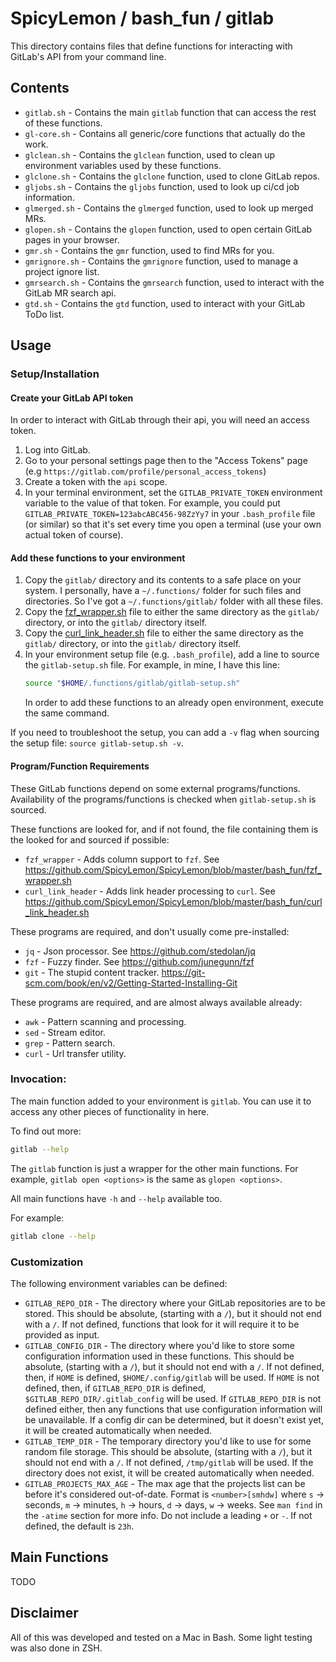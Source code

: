 # SpicyLemon / bash_fun / gitlab
This directory contains files that define functions for interacting with GitLab's API from your command line.

## Contents

* `gitlab.sh` - Contains the main `gitlab` function that can access the rest of these functions.
* `gl-core.sh` - Contains all generic/core functions that actually do the work.
* `glclean.sh` - Contains the `glclean` function, used to clean up environment variables used by these functions.
* `glclone.sh` - Contains the `glclone` function, used to clone GitLab repos.
* `gljobs.sh` - Contains the `gljobs` function, used to look up ci/cd job information.
* `glmerged.sh` - Contains the `glmerged` function, used to look up merged MRs.
* `glopen.sh` - Contains the `glopen` function, used to open certain GitLab pages in your browser.
* `gmr.sh` - Contains the `gmr` function, used to find MRs for you.
* `gmrignore.sh` - Contains the `gmrignore` function, used to manage a project ignore list.
* `gmrsearch.sh` - Contains the `gmrsearch` function, used to interact with the GitLab MR search api.
* `gtd.sh` - Contains the `gtd` function, used to interact with your GitLab ToDo list.

## Usage

### Setup/Installation

#### Create your GitLab API token

In order to interact with GitLab through their api, you will need an access token.

1.  Log into GitLab.
1.  Go to your personal settings page then to the "Access Tokens" page (e.g `https://gitlab.com/profile/personal_access_tokens`)
1.  Create a token with the `api` scope.
1.  In your terminal environment, set the `GITLAB_PRIVATE_TOKEN` environment variable to the value of that token.
    For example, you could put `GITLAB_PRIVATE_TOKEN=123abcABC456-98ZzYy7` in your `.bash_profile` file (or similar)
    so that it's set every time you open a terminal (use your own actual token of course).

#### Add these functions to your environment

1.  Copy the `gitlab/` directory and its contents to a safe place on your system.
    I personally, have a `~/.functions/` folder for such files and directories.
    So I've got a `~/.functions/gitlab/` folder with all these files.
1.  Copy the [fzf_wrapper.sh](../fzf_wrapper.sh) file to either the same directory as the `gitlab/` directory, or into the `gitlab/` directory itself.
1.  Copy the [curl_link_header.sh](../curl_link_header.sh) file to either the same directory as the `gitlab/` directory, or into the `gitlab/` directory itself.
1.  In your environment setup file (e.g. `.bash_profile`), add a line to source the `gitlab-setup.sh` file.
    For example, in mine, I have this line:
    ```bash
    source "$HOME/.functions/gitlab/gitlab-setup.sh"
    ```
    In order to add these functions to an already open environment, execute the same command.

If you need to troubleshoot the setup, you can add a `-v` flag when sourcing the setup file: `source gitlab-setup.sh -v`.

#### Program/Function Requirements

These GitLab functions depend on some external programs/functions.
Availability of the programs/functions is checked when `gitlab-setup.sh` is sourced.

These functions are looked for, and if not found, the file containing them is the looked for and sourced if possible:
* `fzf_wrapper` - Adds column support to `fzf`. See https://github.com/SpicyLemon/SpicyLemon/blob/master/bash_fun/fzf_wrapper.sh
* `curl_link_header` - Adds link header processing to `curl`. See https://github.com/SpicyLemon/SpicyLemon/blob/master/bash_fun/curl_link_header.sh

These programs are required, and don't usually come pre-installed:
* `jq` - Json processor. See https://github.com/stedolan/jq
* `fzf` - Fuzzy finder. See https://github.com/junegunn/fzf
* `git` - The stupid content tracker. https://git-scm.com/book/en/v2/Getting-Started-Installing-Git

These programs are required, and are almost always available already:
* `awk` - Pattern scanning and processing.
* `sed` - Stream editor.
* `grep` - Pattern search.
* `curl` - Url transfer utility.

### Invocation:

The main function added to your environment is `gitlab`.
You can use it to access any other pieces of functionality in here.

To find out more:
```bash
gitlab --help
```

The `gitlab` function is just a wrapper for the other main functions.
For example, `gitlab open <options>` is the same as `glopen <options>`.

All main functions have `-h` and `--help` available too.

For example:
```bash
gitlab clone --help
```

### Customization

The following environment variables can be defined:
* `GITLAB_REPO_DIR` -
  The directory where your GitLab repositories are to be stored.
  This should be absolute, (starting with a `/`), but it should not end with a `/`.
  If not defined, functions that look for it will require it to be provided as input.
* `GITLAB_CONFIG_DIR` -
  The directory where you'd like to store some configuration information used in these functions.
  This should be absolute, (starting with a `/`), but it should not end with a `/`.
  If not defined, then, if `HOME` is defined, `$HOME/.config/gitlab` will be used.
  If `HOME` is not defined, then, if `GITLAB_REPO_DIR` is defined, `$GITLAB_REPO_DIR/.gitlab_config` will be used.
  If `GITLAB_REPO_DIR` is not defined either, then any functions that use configuration information will be unavailable.
  If a config dir can be determined, but it doesn't exist yet, it will be created automatically when needed.
* `GITLAB_TEMP_DIR` -
  The temporary directory you'd like to use for some random file storage.
  This should be absolute, (starting with a `/`), but it should not end with a `/`.
  If not defined, `/tmp/gitlab` will be used.
  If the directory does not exist, it will be created automatically when needed.
* `GITLAB_PROJECTS_MAX_AGE` -
  The max age that the projects list can be before it's considered out-of-date.
  Format is `<number>[smhdw]` where `s` -> seconds, `m` -> minutes, `h` -> hours, `d` -> days, `w` -> weeks.
  See `man find` in the `-atime` section for more info.
  Do not include a leading `+` or `-`.
  If not defined, the default is `23h`.

## Main Functions

TODO

## Disclaimer

All of this was developed and tested on a Mac in Bash.
Some light testing was also done in ZSH.

